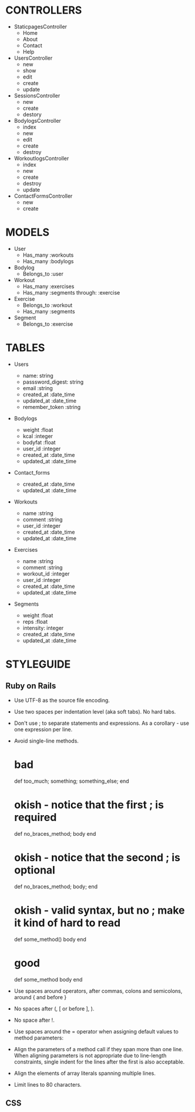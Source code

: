 CONTROLLERS
============

- StaticpagesController
	- Home
	- About
	- Contact
	- Help
- UsersController
	- new
	- show
	- edit
	- create
	- update
- SessionsController
	- new
	- create
	- destory
- BodylogsController
	- index
	- new
	- edit
	- create
	- destroy
- WorkoutlogsController
	- index
	- new
	- create
	- destroy
	- update
- ContactFormsController
	- new
	- create

MODELS
=============

- User
	- Has_many :workouts
	- Has_many :bodylogs
- Bodylog
	- Belongs_to :user
- Workout
	- Has_many :exercises
	- Has_many :segments through: :exercise
- Exercise
	- Belongs_to :workout
	- Has_many :segments
- Segment
	- Belongs_to :exercise

TABLES
===============
- Users
	- name: string
	- passsword_digest: string
	- email :string
	- created_at :date_time
	- updated_at :date_time
	- remember_token :string
- Bodylogs
	- weight :float
	- kcal :integer
	- bodyfat :float
	- user_id :integer
	- created_at :date_time
	- updated_at :date_time

- Contact_forms
	- created_at :date_time
	- updated_at :date_time

- Workouts
	- name :string
	- comment :string
	- user_id :integer
	- created_at :date_time
	- updated_at :date_time

- Exercises
	- name :string
	- comment :string
	- workout_id :integer
	- user_id :integer
	- created_at :date_time
	- updated_at :date_time

- Segments
	- weight :float
	- reps :float
	- intensity: integer
	- created_at :date_time
	- updated_at :date_time


STYLEGUIDE
==================

Ruby on Rails
------------------
- Use UTF-8 as the source file encoding.
- Use two spaces per indentation level (aka soft tabs). No hard tabs.
- Don't use ; to separate statements and expressions. As a corollary - use one expression per line.
- Avoid single-line methods.

  # bad
  def too_much; something; something_else; end

  # okish - notice that the first ; is required
  def no_braces_method; body end

  # okish - notice that the second ; is optional
  def no_braces_method; body; end

  # okish - valid syntax, but no ; make it kind of hard to read
  def some_method() body end

  # good
  def some_method
    body
  end

- Use spaces around operators, after commas, colons and semicolons, around { and before }
- No spaces after (, [ or before ], ).
- No space after !.
- Use spaces around the = operator when assigning default values to method parameters:
- Align the parameters of a method call if they span more than one line. When aligning parameters is not appropriate due to line-length constraints, single indent for the lines after the first is also acceptable.
- Align the elements of array literals spanning multiple lines.
- Limit lines to 80 characters.

CSS
-----------------
